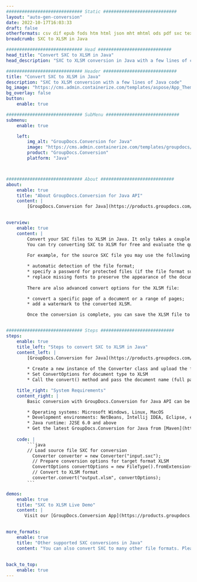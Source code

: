 ```yaml
---
############################# Static ############################
layout: "auto-gen-conversion"
date: 2022-10-17T16:03:33
draft: false
otherformats: csv dif epub fods htm html json mht mhtml ods pdf sxc tex tsv xlam xls xlsb xlsm xlsx xlt xltm xltx xml xps
breadcrumb: SXC to XLSM in Java

############################# Head ############################
head_title: "Convert SXC to XLSM in Java"
head_description: "SXC to XLSM conversion in Java with a few lines of code. Convert over 160 file formats using the GroupDocs document conversion API for Java"

############################# Header ############################
title: "Convert SXC to XLSM in Java"
description: "SXC to XLSM conversion with a few lines of Java code"
bg_image: "https://cms.admin.containerize.com/templates/aspose/App_Themes/V3/images/bg/header1.png"
bg_overlay: false
button:
    enable: true

############################# SubMenu ############################
submenu:
    enable: true

    left:
        img_alt: "GroupDocs.Conversion for Java"
        image: "https://cms.admin.containerize.com/templates/groupdocs/images/product-logos/90x90-noborder/groupdocs-conversion-java.png"
        product: "GroupDocs.Conversion"
        platform: "Java"



############################# About ############################
about:
    enable: true
    title: "About GroupDocs.Conversion for Java API"
    content: |
        [GroupDocs.Conversion for Java](https://products.groupdocs.com/conversion/java/) is an advanced file format conversion API for converting between popular image and document formats such as Microsoft Office, OpenDocument, PDF, HTML, email, CAD. and much more with just a few lines of code. The native API automatically detects the formats of the original documents and offers many options for customizing the converted documents. Along with the function of extracting information from a document, it also supports caching of the conversion results to the local disk by default. However, any type of cache storage can be supported by implementing the appropriate interfaces - Amazon S3, Dropbox, Google Drive, Windows Azure, Reddis, or any others.
    

overview:
    enable: true
    content: |
        Convert your SXC files to XLSM in Java. It only takes a couple of lines of Java code on any platform of your choice, such as Windows, Linux, macOS.
        You can try converting SXC to XLSM for free and evaluate the quality of the conversion results. Along with simple file conversion scripts, you can try more sophisticated options for loading the SXC source file and storing the XLSM output. 
        
        For example, for the source SXC file you may use the following load options:

        * automatic detection of the file format;
        * specify a password for protected files (if the file format supports it);
        * replace missing fonts to preserve the appearance of the document.
        
        There are also advanced convert options for the XLSM file:

        * convert a specific page of a document or a range of pages;
        * add a watermark to the converted XLSM.

        Once the conversion is complete, you can save the XLSM file to your local file path or to any third party storage such as FTP, Amazon S3, Google Drive, Dropbox etc. Please note - to convert SXC to XLSM, you do not need to install any additional software, such as MS Office, Open Office, Adobe Acrobat Reader etc.


############################# Steps ############################
steps:
    enable: true
    title_left: "Steps to convert SXC to XLSM in Java"
    content_left: |
        [GroupDocs.Conversion for Java](https://products.groupdocs.com/conversion/java/) allows developers to easily convert SXC file to XLSM with a few lines of code.
        
        * Create a new instance of the Converter class and upload the file SXC with the full path
        * Set ConvertOptions for document type to XLSM
        * Call the convert() method and pass the document name (full path) and format (XLSM) as a parameter

    title_right: "System Requirements"
    content_right: |
        Basic conversion with GroupDocs.Conversion for Java API can be done with just a few lines of code. Our APIs are supported on all major platforms and operating systems. Before executing the code below, make sure you have the following prerequisites installed on your system.

        * Operating systems: Microsoft Windows, Linux, MacOS
        * Development environments: NetBeans, Intellij IDEA, Eclipse, etc.
        * Java runtime: J2SE 6.0 and above
        * Get the latest GroupDocs.Conversion for Java from [Maven](https://repository.groupdocs.com/webapp/#/artifacts/browse/tree/General/repo/com/groupdocs/groupdocs-conversion)
         
    code: |
        ```java    
        // Load source file SXC for conversion
          Converter converter = new Converter("input.sxc");
          // Prepare conversion options for target format XLSM
          ConvertOptions convertOptions = new FileType().fromExtension("xlsm").getConvertOptions();
          // Convert to XLSM format
          converter.convert("output.xlsm", convertOptions);
        ```

demos:
    enable: true
    title: "SXC to XLSM Live Demo"
    content: |
       Visit our [GroupDocs.Conversion App](https://products.groupdocs.app/conversion/family) website and try SXC to XLSM conversion now. The free demo has the following benefits
          

more_formats:
    enable: true
    title: "Other supported SXC conversions in Java"
    content: "You can also convert SXC to many other file formats. Please see the list below."
       
       
back_to_top:
    enable: true
---
```

